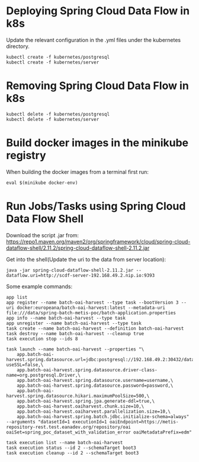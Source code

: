 # Deploying Spring Cloud Data Flow in k8s
Update the relevant configuration in the .yml files under the kubernetes directory. 
```console
kubectl create -f kubernetes/postgresql
kubectl create -f kubernetes/server
```

# Removing Spring Cloud Data Flow in k8s
```console
kubectl delete -f kubernetes/postgresql
kubectl delete -f kubernetes/server
```

# Build docker images in the minikube registry
When building the docker images from a terminal first run:  
```console
eval $(minikube docker-env)
```

# Run Jobs/Tasks using Spring Cloud Data Flow Shell
Download the script .jar from:  
https://repo1.maven.org/maven2/org/springframework/cloud/spring-cloud-dataflow-shell/2.11.2/spring-cloud-dataflow-shell-2.11.2.jar  

Get into the shell(Update the uri to the data from server location):
```console
java -jar spring-cloud-dataflow-shell-2.11.2.jar --dataflow.uri=http://scdf-server-192.168.49.2.nip.io:9393  
```

Some example commands:  
```console
app list    
app register --name batch-oai-harvest --type task --bootVersion 3 --uri docker:europeana/batch-oai-harvest:latest --metadata-uri file:///data/spring-batch-metis-poc/batch-application.properties  
app info --name batch-oai-harvest --type task
app unregister --name batch-oai-harvest --type task
task create --name batch-oai-harvest --definition batch-oai-harvest
task destroy --name batch-oai-harvest --cleanup true
task execution stop --ids 8
 
task launch --name batch-oai-harvest --properties "\
    app.batch-oai-harvest.spring.datasource.url=jdbc:postgresql://192.168.49.2:30432/dataflow?useSSL=false,\
    app.batch-oai-harvest.spring.datasource.driver-class-name=org.postgresql.Driver,\
    app.batch-oai-harvest.spring.datasource.username=username,\
    app.batch-oai-harvest.spring.datasource.password=password,\
    app.batch-oai-harvest.spring.datasource.hikari.maximumPoolSize=500,\
    app.batch-oai-harvest.spring.jpa.generate-ddl=true,\
    app.batch-oai-harvest.oaiharvest.chunk.size=10,\
    app.batch-oai-harvest.oaiharvest.parallelization.size=10,\
    app.batch-oai-harvest.spring.batch.jdbc.initialize-schema=always" --arguments "datasetId=1 executionId=1 oaiEndpoint=https://metis-repository-rest.test.eanadev.org/repository/oai oaiSet=spring_poc_dataset_with_validation_error oaiMetadataPrefix=edm"
    
task execution list --name batch-oai-harvest
task execution status --id 2 --schemaTarget boot3
task execution cleanup --id 2 --schemaTarget boot3
``` 
